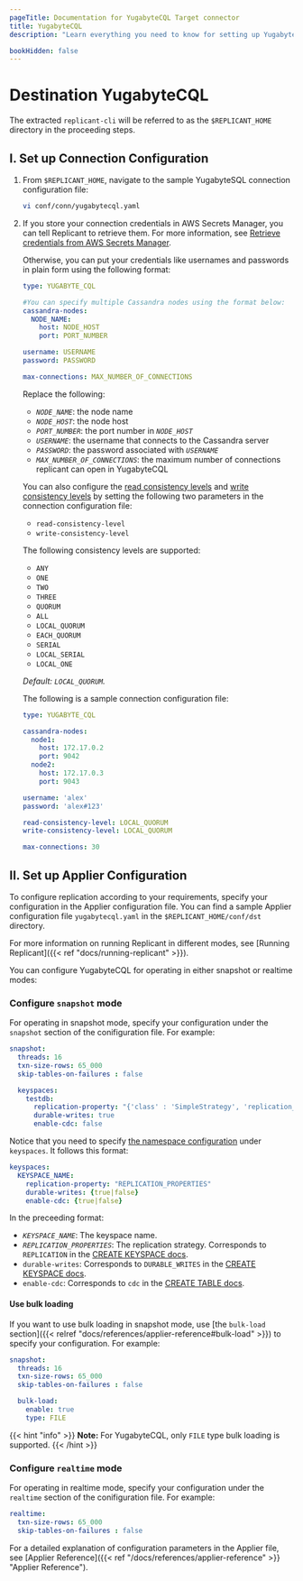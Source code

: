 ```yaml
---
pageTitle: Documentation for YugabyteCQL Target connector
title: YugabyteCQL
description: "Learn everything you need to know for setting up YugabyteCQL as data Target for your data pipelines using Arcion Yugabyte connector."

bookHidden: false
---
```

# Destination YugabyteCQL

The extracted `replicant-cli` will be referred to as the `$REPLICANT_HOME` directory in the proceeding steps.

## I. Set up Connection Configuration

1. From `$REPLICANT_HOME`, navigate to the sample YugabyteSQL connection configuration file:
    ```BASH
    vi conf/conn/yugabytecql.yaml
    ```
2. If you store your connection credentials in AWS Secrets Manager, you can tell Replicant to retrieve them. For more information, see [Retrieve credentials from AWS Secrets Manager](/docs/references/secrets-manager). 
    
    Otherwise, you can put your credentials like usernames and passwords in plain form using the following format:

    ```YAML
    type: YUGABYTE_CQL

    #You can specify multiple Cassandra nodes using the format below:
    cassandra-nodes:
      NODE_NAME:
        host: NODE_HOST
        port: PORT_NUMBER
    
    username: USERNAME
    password: PASSWORD

    max-connections: MAX_NUMBER_OF_CONNECTIONS 
    ```

    Replace the following:

    - *`NODE_NAME`*: the node name
    - *`NODE_HOST`*: the node host
    - *`PORT_NUMBER`*: the port number in *`NODE_HOST`*
    - *`USERNAME`*: the username that connects to the Cassandra server
    - *`PASSWORD`*: the password associated with *`USERNAME`*
    - *`MAX_NUMBER_OF_CONNECTIONS`*: the maximum number of connections replicant can open in YugabyteCQL

    You can also configure the [read consistency levels](https://docs.datastax.com/en/cassandra-oss/3.0/cassandra/dml/dmlConfigConsistency.html#Readconsistencylevels) and [write consistency levels](https://docs.datastax.com/en/cassandra-oss/3.0/cassandra/dml/dmlConfigConsistency.html#Writeconsistencylevels) by setting the following two parameters in the connection configuration file:

    - `read-consistency-level`
    - `write-consistency-level`

    The following consistency levels are supported:

     - `ANY`
     - `ONE`
     - `TWO`
     - `THREE`
     - `QUORUM`
     - `ALL`
     - `LOCAL_QUORUM `
     - `EACH_QUORUM`
     - `SERIAL`
     - `LOCAL_SERIAL`
     - `LOCAL_ONE`

    *Default: `LOCAL_QUORUM`.*

    The following is a sample connection configuration file:

    ```YAML
    type: YUGABYTE_CQL

    cassandra-nodes:
      node1:
        host: 172.17.0.2
        port: 9042
      node2: 
        host: 172.17.0.3 
        port: 9043

    username: 'alex'
    password: 'alex#123'

    read-consistency-level: LOCAL_QUORUM 
    write-consistency-level: LOCAL_QUORUM

    max-connections: 30
    ```

## II. Set up Applier Configuration
To configure replication according to your requirements, specify your configuration in the Applier configuration file. You can find a sample Applier configuration file `yugabytecql.yaml` in the `$REPLICANT_HOME/conf/dst` directory.

For more information on running Replicant in different modes, see [Running Replicant]({{< ref "docs/running-replicant" >}}).

You can configure YugabyteCQL for operating in either snapshot or realtime modes:

### Configure `snapshot` mode
For operating in snapshot mode, specify your configuration under the `snapshot` section of the conifiguration file. For example:

```YAML
snapshot:
  threads: 16
  txn-size-rows: 65_000
  skip-tables-on-failures : false

  keyspaces:
    testdb:
      replication-property: "{'class' : 'SimpleStrategy', 'replication_factor' : 1}"
      durable-writes: true
      enable-cdc: false
```

Notice that you need to specify [the namespace configuration](https://docs.datastax.com/en/cql-oss/3.3/cql/cql_reference/cqlCreateKeyspace.html) under `keyspaces`. It follows this format:

```YAML
keyspaces:
  KEYSPACE_NAME:                                   
    replication-property: "REPLICATION_PROPERTIES"  
    durable-writes: {true|false}
    enable-cdc: {true|false}
```

In the preceeding format:

- *`KEYSPACE_NAME`*: The keyspace name.
- *`REPLICATION_PROPERTIES`*: The replication strategy. Corresponds to `REPLICATION` in the [CREATE KEYSPACE docs](https://docs.datastax.com/en/cql-oss/3.3/cql/cql_reference/cqlCreateKeyspace.html).
- `durable-writes`: Corresponds to `DURABLE_WRITES` in the [CREATE KEYSPACE docs](https://docs.datastax.com/en/cql-oss/3.3/cql/cql_reference/cqlCreateKeyspace.html).
- `enable-cdc`: Corresponds to `cdc` in the [CREATE TABLE docs](https://docs.datastax.com/en/cql-oss/3.3/cql/cql_reference/cqlCreateTable.html#cqlCreateTable).

#### Use bulk loading
If you want to use bulk loading in snapshot mode, use [the `bulk-load` section]({{< relref "docs/references/applier-reference#bulk-load" >}}) to specify your configuration. For example:

```YAML
snapshot:
  threads: 16
  txn-size-rows: 65_000
  skip-tables-on-failures : false

  bulk-load:
    enable: true
    type: FILE
```

{{< hint "info" >}}
**Note:** For YugabyteCQL, only `FILE` type bulk loading is supported.
{{< /hint >}}

### Configure `realtime` mode
For operating in realtime mode, specify your configuration under the `realtime` section of the conifiguration file. For example:

```YAML
realtime:
  txn-size-rows: 65_000
  skip-tables-on-failures : false
```

For a detailed explanation of configuration parameters in the Applier file, see [Applier Reference]({{< ref "/docs/references/applier-reference" >}} "Applier Reference").
